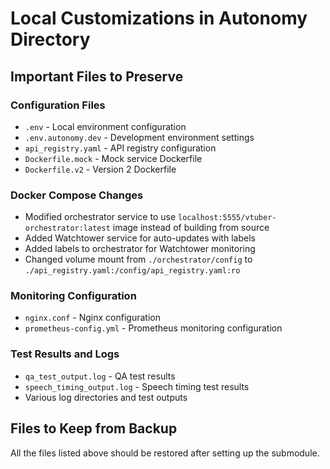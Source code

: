 # Local Customizations in Autonomy Directory

## Important Files to Preserve

### Configuration Files
- `.env` - Local environment configuration
- `.env.autonomy.dev` - Development environment settings
- `api_registry.yaml` - API registry configuration
- `Dockerfile.mock` - Mock service Dockerfile
- `Dockerfile.v2` - Version 2 Dockerfile

### Docker Compose Changes
- Modified orchestrator service to use `localhost:5555/vtuber-orchestrator:latest` image instead of building from source
- Added Watchtower service for auto-updates with labels
- Added labels to orchestrator for Watchtower monitoring
- Changed volume mount from `./orchestrator/config` to `./api_registry.yaml:/config/api_registry.yaml:ro`

### Monitoring Configuration
- `nginx.conf` - Nginx configuration
- `prometheus-config.yml` - Prometheus monitoring configuration

### Test Results and Logs
- `qa_test_output.log` - QA test results
- `speech_timing_output.log` - Speech timing test results
- Various log directories and test outputs

## Files to Keep from Backup
All the files listed above should be restored after setting up the submodule.